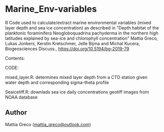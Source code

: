 # Marine_Env-variables
R Code used to calculate/extract marine environmental variables (mixed layer depth and sea ice concentration) as described in "Depth habitat of the planktonic foraminifera Neogloboquadrina pachyderma in the northern high latitudes explained by sea-ice and chlorophyll concentration" Mattia Greco, Lukas Jonkers, Kerstin Kretschmer, Jelle Bijma and Michal Kucera, Biogeosciences Discuss., https://doi.org/10.5194/bg-2019-79

Contents:

CODE:

mixed_layer.R: determines mixed layer depth from a CTD station given water depth and corresponding sigma-theta profile 

Seaicetiff.R: downlads sea ice daily concentrations geotiff images from NOAA database 

## Author
Mattia Greco (mattia_greco@outlook.com)
